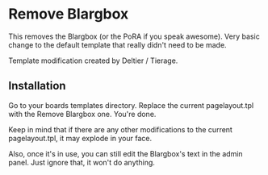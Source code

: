 # Remove Blargbox
This removes the Blargbox (or the PoRA if you speak awesome). Very basic change to the default template that really didn't need to be made.

Template modification created by Deltier / Tierage.

## Installation
Go to your boards templates directory. Replace the current pagelayout.tpl with the Remove Blargbox one. You're done.

Keep in mind that if there are any other modifications to the current pagelayout.tpl, it may explode in your face.

Also, once it's in use, you can still edit the Blargbox's text in the admin panel. Just ignore that, it won't do anything.